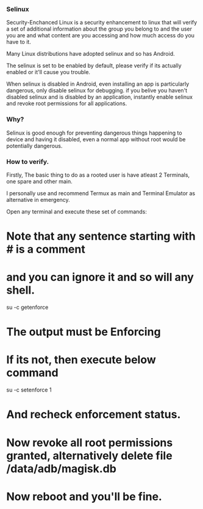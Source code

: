 ### Selinux

Security-Enchanced Linux is a security enhancement to linux that will verify a set of additional information about the group you belong to and the user you are and what content are you accessing and how much access do you have to it.

Many Linux distributions have adopted selinux and so has Android.

The selinux is set to be enabled by default, please verify if its actually enabled or it'll cause you trouble.

When selinux is disabled in Android, even installing an app is particularly dangerous, only disable selinux for debugging. if you belive you haven't disabled selinux and is disabled by an application, instantly enable selinux and revoke root permissions for all applications.

### Why?

Selinux is good enough for preventing dangerous things happening to device and having it disabled, even a normal app without root would be potentially dangerous.

### How to verify.

Firstly, The basic thing to do as a rooted user is have atleast 2 Terminals, one spare and other main.

I personally use and recommend Termux as main and Terminal Emulator as alternative in emergency.

Open any terminal and execute these set of commands:

# Note that any sentence starting with # is a comment
# and you can ignore it and so will any shell.

su -c getenforce

# The output must be Enforcing
# If its not, then execute below command

su -c setenforce 1

# And recheck enforcement status.

# Now revoke all root permissions granted, alternatively delete file /data/adb/magisk.db

# Now reboot and you'll be fine.